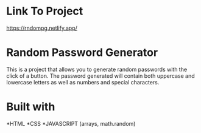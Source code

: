 # Link To Project
 https://rndompg.netlify.app/

# Random Password Generator
This is a project that allows you to generate random passwords with the click of a button. The password generated will 
contain both uppercase and lowercase letters as well as numbers and special characters.

# Built with
 *HTML
 *CSS
 *JAVASCRIPT (arrays, math.random)
